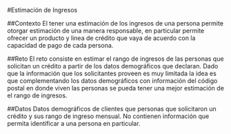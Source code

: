#Estimación de Ingresos

##Contexto
El tener una estimación de los ingresos de una persona permite otorgar estimación de una manera responsable, 
en particular permite ofrecer un producto y linea de crédito que vaya de acuerdo con la capacidad de pago de cada persona.

##Reto
El reto consiste en estimar el rango de ingresos de las personas que solicitan un crédito a partir de los datos 
demográficos que declaran. Dado que la información que los solicitantes proveen es muy limitada la idea es que 
complementando los datos demográficos con información del código postal en donde viven las personas se pueda 
tener una mejor estimación de el rango de ingresos.

##Datos
Datos demográficos de clientes que personas que solicitaron un crédito y sus rango de ingreso mensual. 
No contienen información que permita identificar a una persona en particular.

